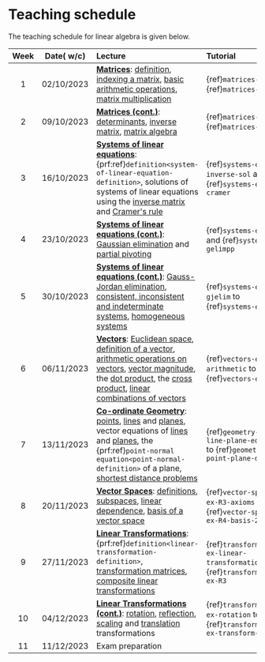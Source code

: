 # Teaching schedule

The teaching schedule for linear algebra is given below.

| Week | Date( w/c) | Lecture | Tutorial |
|:--:|:--:|:--|:--|
|  1 | 02/10/2023 | [**Matrices**](matrices-chapter): [definition](matrices-chapter), [indexing a matrix](indexing-a-matrix-section), [basic arithmetic operations](matrix-operations-section), [matrix multiplication](matrix-multiplication-section) | {ref}`matrices-ex1` to {ref}`matrices-ex3`|
|  2 | 09/10/2023 | [**Matrices (cont.)**](matrices-chapter): [determinants](determinant-section), [inverse matrix](inverse-matrix-section), [matrix algebra](matrix-algebra-section) | {ref}`matrices-ex4` to  {ref}`matrices-ex7` |
|  3 | 16/10/2023 | [**Systems of linear equations**](systems-of-linear-equations-chapter): {prf:ref}`definition<system-of-linear-equation-definition>`, solutions of systems of linear equations using the [inverse matrix](solving-systems-using-inverse-section) and [Cramer's rule](cramers-rule-section) | {ref}`systems-ex-inverse-sol` and {ref}`systems-ex-cramer` |
|  4 | 23/10/2023 | [**Systems of linear equations (cont.)**](systems-of-linear-equations-chapter): [Gaussian elimination](gaussian-elimination-section) and [partial pivoting](partial-pivoting-section) | {ref}`systems-ex-gelim` and {ref}`systems-ex-gelimpp` |
|  5 | 30/10/2023 | [**Systems of linear equations (cont.)**](systems-of-linear-equations-chapter): [Gauss-Jordan elimination](gauss-jordan-elimination-section), [consistent, inconsistent and indeterminate systems](consistent-inconsistent-and-indeterminate-systems-section), [homogeneous systems](homogeneous-systems-section) | {ref}`systems-ex-gjelim` to {ref}`systems-ex9` |
|  6 | 06/11/2023 | [**Vectors**](vectors-chapter): [Euclidean space](euclidean-space-section), [definition of a vector](vectors-definition-section), [arithmetic operations on vectors](arithmetic-operations-on-vectors-section), [vector magnitude](vector-magnitude-section), the [dot product](dot-product-section), the [cross product](cross-product-section), [linear combinations of vectors](linear-combination-of-vectors-section) | {ref}`vectors-ex-arithmetic` to {ref}`vectors-ex-angle` |
|  7 | 13/11/2023 |  [**Co-ordinate Geometry**](coordinate-geometry-chapter): [points](points-section), [lines](lines-section) and [planes](planes-section), vector equations of [lines](lines-section) and [planes](planes-section), the {prf:ref}`point-normal equation<point-normal-definition>` of a plane, [shortest distance problems](shortest-distance-problems) | {ref}`geometry-ex-line-plane-equations` to {ref}`geometry-ex-point-plane-distance` |
|  8 | 20/11/2023 | [**Vector Spaces**](vector-spaces-chapter): [definitions](vector-spaces-definitions-section), [subspaces](subspaces-section), [linear dependence](linear-dependence-section), [basis of a vector space](basis-section) | {ref}`vector-spaces-ex-R3-axioms` to {ref}`vector-spaces-ex-R4-basis-2` |
|  9 | 27/11/2023 | [**Linear Transformations**](linear-transformations-chapter): {prf:ref}`definition<linear-transformation-definition>`, [transformation matrices](transformation-matrix-section), [composite linear transformations](composite-linear-transformations-section) | {ref}`transformations-ex-linear-transformations` to {ref}`transformations-ex-R3` |
| 10 | 04/12/2023 | [**Linear Transformations (cont.)**](linear-transformations-chapter): [rotation](rotation-section), [reflection](reflection-section), [scaling](scaling-section) and [translation](translation-section) transformations | {ref}`transformations-ex-rotation` to {ref}`transformations-ex-transform-square` |
| 11 | 11/12/2023 | Exam preparation | |


<!-- :::{div} full-width


| 10 | 05/12/2022 | [**Linear Transformations (cont.)**](linear-transformations-chapter) <br> [Rotation](rotation-section), [reflection](reflection-section), [scaling](scaling-section) and [translation](translation-section) transformations | [Exercises 6.5](ex6.5) to [6.7](ex6.7) |
| 11 | 12/12/2022 | Consolidation and exam preparation  <br> <span style="color:red;">**Coursework Deadline 9pm on 16th December 2022**</span> | |
|    |   | **Christmas Break** | |
| A1 | 09/01/2022 | Assessment week 1 | |
| A2 | 16/01/2022 | Assessment week 2 |
::: -->